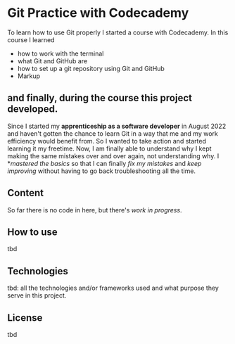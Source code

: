 # Git Practice with Codecademy

To learn how to use Git properly I started a course with Codecademy. In this course I learned

  - how to work with the terminal
  - what Git and GitHub are
  - how to set up a git repository using Git and GitHub
  - Markup

and finally, during the course this project developed.
---
Since I started my **apprenticeship as a software developer** in August 2022 and haven't gotten the chance to learn Git in a way
that me and my work efficiency would benefit from. So I wanted to take action and started learning it my freetime.
Now, I am finally able to understand why I kept making the same mistakes over and over again, not understanding why.
I **mastered the basics* so that I can finally *fix my mistakes* and *keep improving* without having to go back troubleshooting all the time.

## Content
So far there is no code in here, but there's *work in progress*.

## How to use

  tbd

## Technologies

  tbd: all the technologies and/or frameworks used and what purpose they serve in this project.

## License

  tbd

